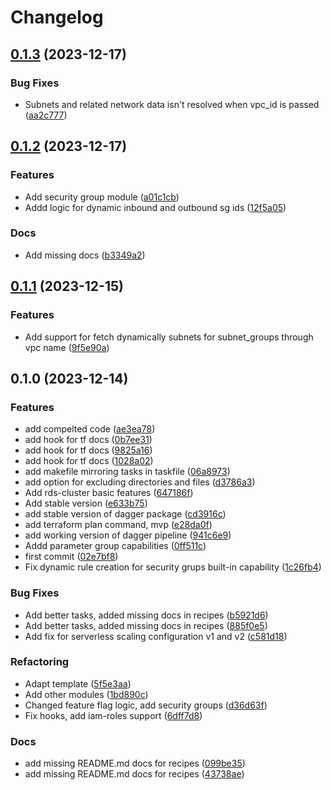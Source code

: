 # Changelog

## [0.1.3](https://github.com/Excoriate/terraform-registry-aws-rds/compare/v0.1.2...v0.1.3) (2023-12-17)


### Bug Fixes

* Subnets and related network data isn't resolved when vpc_id is passed ([aa2c777](https://github.com/Excoriate/terraform-registry-aws-rds/commit/aa2c7770963f619ea600e7ab4fbc231a75ea7238))

## [0.1.2](https://github.com/Excoriate/terraform-registry-aws-rds/compare/v0.1.1...v0.1.2) (2023-12-17)


### Features

* Add security group module ([a01c1cb](https://github.com/Excoriate/terraform-registry-aws-rds/commit/a01c1cb058862b401c7e7eb155a51c9507ed6602))
* Addd logic for dynamic inbound and outbound sg ids ([12f5a05](https://github.com/Excoriate/terraform-registry-aws-rds/commit/12f5a05afbfe37c574bf344f753192c8335a745b))


### Docs

* Add missing docs ([b3349a2](https://github.com/Excoriate/terraform-registry-aws-rds/commit/b3349a2fe623da5c951bebd40c0762d81b066296))

## [0.1.1](https://github.com/Excoriate/terraform-registry-aws-rds/compare/v0.1.0...v0.1.1) (2023-12-15)


### Features

* Add support for fetch dynamically subnets for subnet_groups through vpc name ([9f5e90a](https://github.com/Excoriate/terraform-registry-aws-rds/commit/9f5e90afbe498f167463ee1ccfec1c1c8093b883))

## 0.1.0 (2023-12-14)


### Features

* add compelted code ([ae3ea78](https://github.com/Excoriate/terraform-registry-aws-rds/commit/ae3ea7813127da04eda076f14a576be1771d4c20))
* add hook for tf docs ([0b7ee31](https://github.com/Excoriate/terraform-registry-aws-rds/commit/0b7ee312c5592e1e5212617f7ec4bacb35be89c1))
* add hook for tf docs ([9825a16](https://github.com/Excoriate/terraform-registry-aws-rds/commit/9825a1630bef8a5d39e24d8700dd8989a67081d6))
* add hook for tf docs ([1028a02](https://github.com/Excoriate/terraform-registry-aws-rds/commit/1028a02fb9ae1e4d0b8b3c7fc70f9fb914074ece))
* add makefile mirroring tasks in taskfile ([06a8973](https://github.com/Excoriate/terraform-registry-aws-rds/commit/06a8973433ba73d83f9bce85738badf083e25388))
* add option for excluding directories and files ([d3786a3](https://github.com/Excoriate/terraform-registry-aws-rds/commit/d3786a3e2f845d7f3dfc44f7ebe8d798545ccee1))
* Add rds-cluster basic features ([647186f](https://github.com/Excoriate/terraform-registry-aws-rds/commit/647186f87bff8e171e5a2c9ba91d4842c130ee53))
* Add stable version ([e633b75](https://github.com/Excoriate/terraform-registry-aws-rds/commit/e633b750a4f08b9ecf9637714d37c3a13cc5f593))
* add stable version of dagger package ([cd3916c](https://github.com/Excoriate/terraform-registry-aws-rds/commit/cd3916c28a268e0c60f4f68e8642b75ce8a3652a))
* add terraform plan command, mvp ([e28da0f](https://github.com/Excoriate/terraform-registry-aws-rds/commit/e28da0fdb73268b9893e0008058c7189d94c3e95))
* add working version of dagger pipeline ([941c6e9](https://github.com/Excoriate/terraform-registry-aws-rds/commit/941c6e90df41d4d3d8dcd46e7a8b67293c4e08a2))
* Addd parameter group capabilities ([0ff511c](https://github.com/Excoriate/terraform-registry-aws-rds/commit/0ff511c7b1eaef0a05a034cebadd77bb86a73064))
* first commit ([02e7bf8](https://github.com/Excoriate/terraform-registry-aws-rds/commit/02e7bf8c97f78d75db9a05b1d3a08e14bf093fd0))
* Fix dynamic rule creation for security grups built-in capability ([1c26fb4](https://github.com/Excoriate/terraform-registry-aws-rds/commit/1c26fb48158e3026f3257574653629fbce57605a))


### Bug Fixes

* Add better tasks, added missing docs in recipes ([b5921d6](https://github.com/Excoriate/terraform-registry-aws-rds/commit/b5921d67d77f0d4948f4f7e67985371f9e99e866))
* Add better tasks, added missing docs in recipes ([885f0e5](https://github.com/Excoriate/terraform-registry-aws-rds/commit/885f0e52f373e62426017b87e7bfc272d5488d53))
* Add fix for serverless scaling configuration v1 and v2 ([c581d18](https://github.com/Excoriate/terraform-registry-aws-rds/commit/c581d1816025c2b573e06846ee31036354162198))


### Refactoring

* Adapt template ([5f5e3aa](https://github.com/Excoriate/terraform-registry-aws-rds/commit/5f5e3aa2fed5649ef6369454b50f0cd64bc5e07b))
* Add other modules ([1bd890c](https://github.com/Excoriate/terraform-registry-aws-rds/commit/1bd890c81e3a3528c9d8d3c490110e11ef0f3517))
* Changed feature flag logic, add security groups ([d36d63f](https://github.com/Excoriate/terraform-registry-aws-rds/commit/d36d63fc2ccb6f2b955e8cf268a0e7aca07e75eb))
* Fix hooks, add iam-roles support ([6dff7d8](https://github.com/Excoriate/terraform-registry-aws-rds/commit/6dff7d8e3b57f955a0358ae71ebfcf0b452351d3))


### Docs

* add missing README.md docs for recipes ([099be35](https://github.com/Excoriate/terraform-registry-aws-rds/commit/099be350c92a252bf1b6ae7b0047dc27f89db8b7))
* add missing README.md docs for recipes ([43738ae](https://github.com/Excoriate/terraform-registry-aws-rds/commit/43738aeac49ed78b3953f69b99ce8c02ece40b8b))
